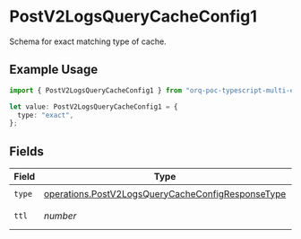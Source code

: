 # PostV2LogsQueryCacheConfig1

Schema for exact matching type of cache.

## Example Usage

```typescript
import { PostV2LogsQueryCacheConfig1 } from "orq-poc-typescript-multi-env-version/models/operations";

let value: PostV2LogsQueryCacheConfig1 = {
  type: "exact",
};
```

## Fields

| Field                                                                                                                  | Type                                                                                                                   | Required                                                                                                               | Description                                                                                                            |
| ---------------------------------------------------------------------------------------------------------------------- | ---------------------------------------------------------------------------------------------------------------------- | ---------------------------------------------------------------------------------------------------------------------- | ---------------------------------------------------------------------------------------------------------------------- |
| `type`                                                                                                                 | [operations.PostV2LogsQueryCacheConfigResponseType](../../models/operations/postv2logsquerycacheconfigresponsetype.md) | :heavy_check_mark:                                                                                                     | N/A                                                                                                                    |
| `ttl`                                                                                                                  | *number*                                                                                                               | :heavy_minus_sign:                                                                                                     | Time To Live                                                                                                           |